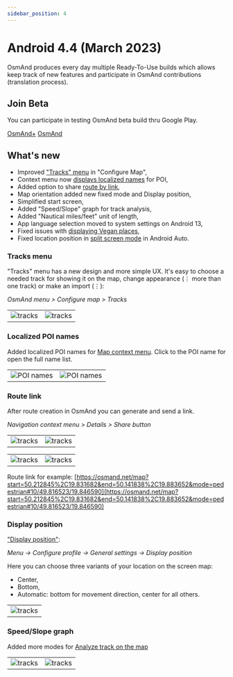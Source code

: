 ```yaml
---
sidebar_position: 4
---
```


# Android 4.4 (March 2023)

OsmAnd produces every day multiple Ready-To-Use builds which allows keep track of new features and participate in OsmAnd contributions (translation process).

## Join Beta
You can participate in testing OsmAnd beta build thru Google Play. 

<div class="button-row">
  <a class="button button--active" href="https://play.google.com/apps/testing/net.osmand.plus">OsmAnd+</a>
  <a class="button button--active" href="https://play.google.com/apps/testing/net.osmand">OsmAnd</a>
</div>

## What's new


* Improved ["Tracks" menu](#tracks-menu) in "Configure Map",
* Context menu now [displays localized names](#localized-poi-names) for POI,
* Added option to share [route by link](#route-link),
* Map orientation added new fixed mode and Display position,
* Simplified start screen,
* Added "Speed/Slope" graph for track analysis,
* Added "Nautical miles/feet" unit of length,
* App language selection moved to system settings on Android 13,
* Fixed issues with [displaying Vegan places](https://github.com/osmandapp/OsmAnd/issues/15426),
* Fixed location position in [split screen mode](https://github.com/osmandapp/OsmAnd/issues/16456) in Android Auto.


### Tracks menu

"Tracks" menu has a new design and more simple UX. It's easy to choose a needed track for showing it on the map, change appearance (&#8942; more than one track) or make an import (&#8942;):

_OsmAnd menu > Configure map > Tracks_

<table class="blogimage">
  <tr>
    <td><img src={require('@site/blog/2023-03-01-android-4-4/tracks_menu.png').default} alt="tracks"/></td>
    <td><img src={require('@site/blog/2023-03-01-android-4-4/tracks_menu_1.png').default} alt="tracks"/></td>
    </tr>
</table> 

### Localized POI names

Added localized POI names for [Map context menu](../user/map/map-context-menu.md#alternative-names). Click to the POI name for open the full name list.

<table class="blogimage">
  <tr>
    <td><img src={require('@site/static/img/map/alternative_names_andr_1.png').default} alt="POI names"/></td>
    <td><img src={require('@site/static/img/map/alternative_names_andr.png').default} alt="POI names"/></td>
    </tr>
</table> 

### Route link

After route creation in OsmAnd you can generate and send a link.

_Navigation context menu > Details > Share button_

<table class="blogimage">
  <tr>
    <td><img src={require('@site/blog/2023-03-01-android-4-4/nav_link.png').default} alt="tracks"/></td>
    <td><img src={require('@site/blog/2023-03-01-android-4-4/nav_link_1.png').default} alt="tracks"/></td>
    </tr>
</table> 


<table class="blogimage">
  <tr>
    <td><img src={require('@site/blog/2023-03-01-android-4-4/nav_link_2.png').default} alt="tracks"/></td>
    <td><img src={require('@site/blog/2023-03-01-android-4-4/nav_link_3.png').default} alt="tracks"/></td>
    </tr>
</table> 

Route link for example:  [https://osmand.net/map?start=50.212845%2C19.831682&end=50.141838%2C19.883652&mode=pedestrian#10/49.816523/19.846590](https://osmand.net/map?start=50.212845%2C19.831682&end=50.141838%2C19.883652&mode=pedestrian#10/49.816523/19.846590)


### Display position

["Display position"](../user/map/interact-with-map.md#map-orientation--compass):

_Menu → Configure profile → General settings → Display position_

Here you can choose three variants of your location on the screen map:

- Center,
- Bottom,
- Automatic: bottom for movement direction, center for all others.

<table class="blogimage">
  <tr>
    <td><img src={require('@site/blog/2023-03-01-android-4-4/display_position.png').default} alt="tracks"/></td>
    </tr>
</table> 

### Speed/Slope graph

Added more modes for [Analyze track on the map](../user/map/tracks-on-map.md#analyze-track-on-map)

<table class="blogimage">
  <tr>
    <td><img src={require('@site/blog/2023-03-01-android-4-4/tracks_graph.png').default} alt="tracks"/></td>
    <td><img src={require('@site/blog/2023-03-01-android-4-4/track_graph_1.png').default} alt="tracks"/></td>
    </tr>
</table> 
